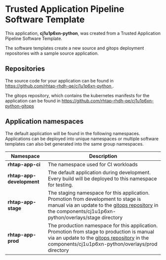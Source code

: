 # Trusted Application Pipeline Software Template

This application, **cj1u1p6xn-python**, was created from a Trusted Application Pipeline Software Template.

The software templates create a new source and gitops deployment repositories with a sample source application. 

## Repositories

The source code for your application can be found in [https://github.com/rhtap-rhdh-qe/cj1u1p6xn-python ](https://github.com/rhtap-rhdh-qe/cj1u1p6xn-python ).
 
The gitops repository, which contains the kubernetes manifests for the application can be found in 
[https://github.com/rhtap-rhdh-qe/cj1u1p6xn-python-gitops ](https://github.com/rhtap-rhdh-qe/cj1u1p6xn-python-gitops ) 

## Application namespaces 

The default application will be found in the following namespaces. Applications can be deployed into unique namespaces or multiple software templates can also bet generated into the same group namespaces.  

|  Namespace   |  Description   |  
| -------- | -------- |
| **rhtap-app-ci** | The namespace used for CI workloads |
| **rhtap-app-development** | The default application during development. Every build will be deployed to this namespace for testing. |
| **rhtap-app-stage** | The staging namespace for this application. Promotion from development to stage is manual via an update to the [gitops repository](https://github.com/rhtap-rhdh-qe/cj1u1p6xn-python-gitops ) in the components/cj1u1p6xn-python/overlays/stage directory |
| **rhtap-app-prod** | The production namespace for this application. Promotion from stage to production is manual via an update to the [gitops repository](https://github.com/rhtap-rhdh-qe/cj1u1p6xn-python-gitops ) in the components/cj1u1p6xn-python/overlays/prod directory |
